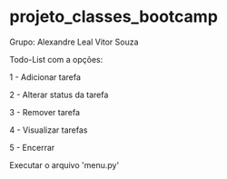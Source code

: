 # projeto_classes_bootcamp
Grupo:
  Alexandre Leal
  Vitor Souza
  
Todo-List com a opções:

1 - Adicionar tarefa

2 - Alterar status da tarefa

3 - Remover tarefa

4 - Visualizar tarefas

5 - Encerrar

Executar o arquivo 'menu.py'
